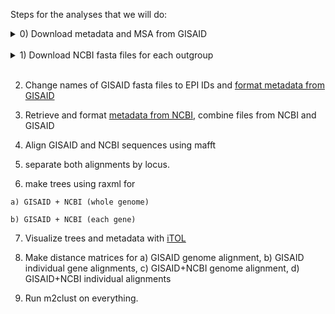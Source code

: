 Steps for the analyses that we will do: <br/>
<details> 
  <summary> 0) Download metadata and MSA from GISAID</summary>
  a) First [register for an account](https://platform.gisaid.org/epi3/cfrontend#335368). This may take several days.
  
  b) Once you have an account, sign in [here](https://www.epicov.org/epi3/frontend#a3eb) with your username and password.
  
  c) From the EpiCov tab, click on `Downloads` and select the down arrow for the multiple sequence alignment (ex. MSA_0728), and the metadata (nextmeta)
  
  d) Extract from tar.xz file with `tar -xf file.tar.xz`
</details> <br/>
<details>
  <summary> 1) Download NCBI fasta files for each outgroup </summary>
  
   a) [Bat Coronavirus](https://www.ncbi.nlm.nih.gov/labs/virus/vssi/#/virus?SeqType_s=Nucleotide&SLen_i=29000%20TO%2040000&Completeness_s=complete&VirusLineage_ss=Bat%20SARS%20coronavirus%20HKU3,%20taxid:442736&VirusLineage_ss=Bat%20SARS-like%20coronavirus,%20taxid:1508227&VirusLineage_ss=Bat%20coronavirus,%20taxid:1508220)
  
   b) [MERS](https://www.ncbi.nlm.nih.gov/labs/virus/vssi/#/virus?SeqType_s=Nucleotide&Completeness_s=complete&VirusLineage_ss=Middle%20East%20respiratory%20syndrome-related%20coronavirus%20(MERS-CoV),%20taxid:1335626&SLen_i=28000%20TO%2035000)
    
   c) [SARS-related Coronavirus](https://www.ncbi.nlm.nih.gov/labs/virus/vssi/#/virus?SeqType_s=Nucleotide&SLen_i=28000%20TO%2035000&Completeness_s=complete&VirusLineage_ss=SARS%20coronavirus%20ExoN1,%20taxid:627440&VirusLineage_ss=SARS%20coronavirus%20wtic-MB,%20taxid:698419&VirusLineage_ss=SARS%20coronavirus%20MA15,%20taxid:633137&VirusLineage_ss=recombinant%20SARSr-CoV,%20taxid:698398)
    
   d) [Outgroups](https://www.ncbi.nlm.nih.gov/labs/virus/vssi/#/virus?SeqType_s=Nucleotide&SLen_i=28000%20TO%2035000&Completeness_s=complete&VirusLineage_ss=Transmissible%20gastroenteritis%20virus,%20taxid:11149)
   
  </details> <br/>
  
  2) Change names of GISAID fasta files to EPI IDs and [format metadata from GISAID](scripts/metadata_cleaning.R) 
  
  3) Retrieve and format [metadata from NCBI](scripts/NCBI_extract_metadata.R), combine files from NCBI and GISAID
  
  4) Align GISAID and NCBI sequences using mafft
  
  5) separate both alignments by locus.
  
  6) make trees using raxml for 
  
    a) GISAID + NCBI (whole genome)
    
    b) GISAID + NCBI (each gene)
  
  7) Visualize trees and metadata with [iTOL](scripts/iTOL/itol.md)
  
  8) Make distance matrices for a) GISAID genome alignment, b) GISAID individual gene alignments, c) GISAID+NCBI genome alignment, d) GISAID+NCBI individual alignments
  
  9) Run m2clust on everything.

